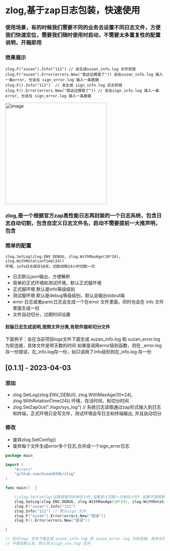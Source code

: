 # zlog,基于zap日志包装，快速使用
### 使用场景，有的时候我们需要不同的业务去设置不同日志文件，方便我们快速定位，需要我们随时使用时启动，不需要太多重复性的配置说明，开箱即用

### 效果展示
```
zlog.F("xuzan").Info("111") // 会生成xuzan_info.log 文件软链
zlog.F("xuzan").Error(errors.New("我这边报错了")) 会在xuzan_info.log 插入一条error, 也会在 sign_error.log 插入一条数据
zlog.F().Info("111")  // 会生成 sign_info.log 日志软链
zlog.F().Error(errors.New("我这边报错了")) // 会在sign_info.log 插入一条error, 也会在 sign_error.log 插入一条数据
```
<img width="321" alt="image" src="https://user-images.githubusercontent.com/24741439/229480596-0b531d38-689f-4867-a48b-2faaeb446d1b.png">


### zlog,是一个根据官方zap高性能日志再封装的一个日志系统，包含日志自动切割，包含自定义日志文件名，启动不需要提前一大推声明，包含

### 简单的配置
```azure
zlog.SetLog(zlog.ENV_DEBUG, zlog.WithMaxAge(10*24), zlog.WithRotationTime(24))
环境，info日志保存10天，切割间隙24小时切割一次

```
- 日志默认json输出，方便解析
- 简单的正式环境和测试环境，默认正式服环境
- 正式服环境 默认是info等级级别
- 测试服环境 默认是debug等级级别，默认会输出stdout端
- error 日志或者panic日志会生成一个在error 文件里面，同时也会在 info 文件里面生成一份
- 文件自动切分，过期时间设置



#### 封装日志生成说明,按照文件分类,有软件接和切分文件
下面例子：会在当前项目logs文件下面生成 xuzan_info.log 和 xuzan_error.log 为软连接，具体文件是带天数的时间  如果是调用error级别函数，则在 _error.log 存一份错误，在_info.log存一份，如只调用了info级别则在_info.log 存一份

## [0.1.1] - 2023-04-03
### 添加
- zlog.SetLog(zlog.ENV_DEBUG, zlog.WithMaxAge(10*24), zlog.WithRotationTime(24))  环境，存活时间，和切分时间
- zlog.SetZapOut("./logs/sys_log") // 系统日志读取通过zap形式输入到日志和终端，正式环境只会写文件，测试环境会写日志和终端输出, 并且自动切分

### 修改
- 废弃zlog.SetConfig()
- 废弃每个文件生成error多个日志,合并成一个sign_error日志

```go
package main

import (
	"errors"
	"github.com/Xuzan9396/zlog"
)

func main()  {

	//zlog.SetConfig(设置保留时间单位小时,设置多久切割一次单位小时) 如果不调用默认 10天 24小时切割一次
	zlog.SetLog(zlog.ENV_DEBUG, zlog.WithMaxAge(10*24), zlog.WithRotationTime(24))
	zlog.F("xuzan").Info("111")
	zlog.Info("111") // 默认sign 文件
	zlog.F("xuzan").Error(errors.New("错误"))
	zlog.F().Error(errors.New("错误"))

}

// 会在logs 文件下面生成 xuzan_info.log 和 xuzan_error.log 为软连接，具体文件是带天数的时间  如果是调用error级别函数，则在 _error.log 存一份错误，在_info.log存一份
// 不填写默认名，默认写入sign_xxx.log 文件

```
